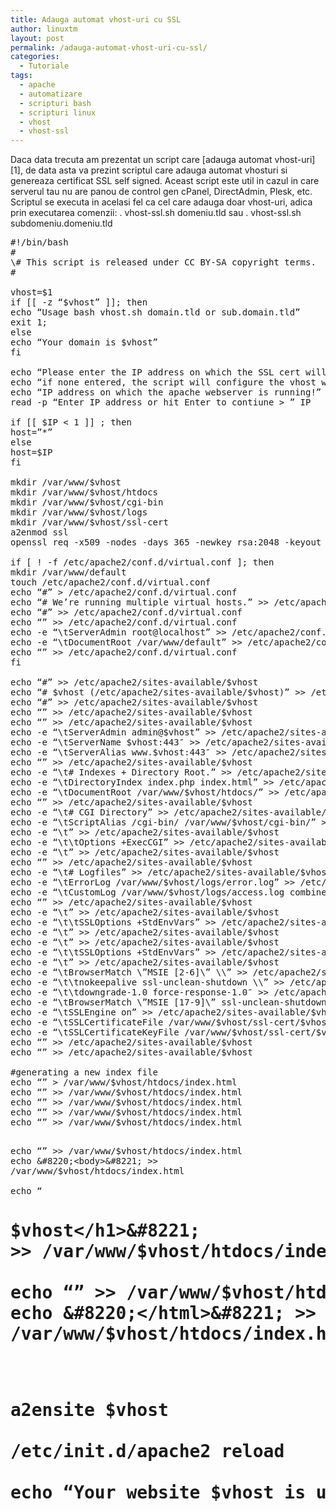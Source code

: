 ```yaml
---
title: Adauga automat vhost-uri cu SSL
author: linuxtm
layout: post
permalink: /adauga-automat-vhost-uri-cu-ssl/
categories:
  - Tutoriale
tags:
  - apache
  - automatizare
  - scripturi bash
  - scripturi linux
  - vhost
  - vhost-ssl
---
```

Daca data trecuta am prezentat un script care [adauga automat vhost-uri][1], de data asta va prezint scriptul care adauga automat vhosturi si genereaza certificat SSL self signed. Aceast script este util in cazul in care serverul tau nu are panou de control gen cPanel, DirectAdmin, Plesk, etc. Scriptul se executa in acelasi fel ca cel care adauga doar vhost-uri, adica prin executarea comenzii: . vhost-ssl.sh domeniu.tld sau . vhost-ssl.sh subdomeniu.domeniu.tld

<pre>
#!/bin/bash  
#  
\# This script is released under CC BY-SA copyright terms.  
#

vhost=$1  
if [[ -z &#8220;$vhost&#8221; ]]; then  
echo &#8220;Usage bash vhost.sh domain.tld or sub.domain.tld&#8221;  
exit 1;  
else  
echo &#8220;Your domain is $vhost&#8221;  
fi

echo &#8220;Please enter the IP address on which the SSL cert will be installed&#8221;  
echo &#8220;if none entered, the script will configure the vhost with the default&#8221;  
echo &#8220;IP address on which the apache webserver is running!&#8221;  
read -p &#8220;Enter IP address or hit Enter to contiune > &#8221; IP

if [[ $IP < 1 ]] ; then  
host=&#8221;*&#8221;  
else  
host=$IP  
fi

mkdir /var/www/$vhost  
mkdir /var/www/$vhost/htdocs  
mkdir /var/www/$vhost/cgi-bin  
mkdir /var/www/$vhost/logs  
mkdir /var/www/$vhost/ssl-cert  
a2enmod ssl  
openssl req -x509 -nodes -days 365 -newkey rsa:2048 -keyout /var/www/$vhost/ssl-cert/$vhost.key -out /var/www/$vhost/ssl-cert/$vhost.crt

if [ ! -f /etc/apache2/conf.d/virtual.conf ]; then  
mkdir /var/www/default  
touch /etc/apache2/conf.d/virtual.conf  
echo &#8220;#&#8221; > /etc/apache2/conf.d/virtual.conf  
echo &#8220;# We&#8217;re running multiple virtual hosts.&#8221; >> /etc/apache2/conf.d/virtual.conf  
echo &#8220;#&#8221; >> /etc/apache2/conf.d/virtual.conf  
echo &#8220;<VirtualHost *:80>&#8221; >> /etc/apache2/conf.d/virtual.conf  
echo -e &#8220;\tServerAdmin root@localhost&#8221; >> /etc/apache2/conf.d/virtual.conf  
echo -e &#8220;\tDocumentRoot /var/www/default&#8221; >> /etc/apache2/conf.d/virtual.conf  
echo &#8220;</VirtualHost>&#8221; >> /etc/apache2/conf.d/virtual.conf  
fi

echo &#8220;#&#8221; >> /etc/apache2/sites-available/$vhost  
echo &#8220;# $vhost (/etc/apache2/sites-available/$vhost)&#8221; >> /etc/apache2/sites-available/$vhost  
echo &#8220;#&#8221; >> /etc/apache2/sites-available/$vhost  
echo &#8220;<IfModule mod_ssl.c>&#8221; >> /etc/apache2/sites-available/$vhost  
echo &#8220;<VirtualHost $host:443>&#8221; >> /etc/apache2/sites-available/$vhost  
echo -e &#8220;\tServerAdmin admin@$vhost&#8221; >> /etc/apache2/sites-available/$vhost  
echo -e &#8220;\tServerName $vhost:443&#8243; >> /etc/apache2/sites-available/$vhost  
echo -e &#8220;\tServerAlias www.$vhost:443&#8243; >> /etc/apache2/sites-available/$vhost  
echo &#8220;&#8221; >> /etc/apache2/sites-available/$vhost  
echo -e &#8220;\t# Indexes + Directory Root.&#8221; >> /etc/apache2/sites-available/$vhost  
echo -e &#8220;\tDirectoryIndex index.php index.html&#8221; >> /etc/apache2/sites-available/$vhost  
echo -e &#8220;\tDocumentRoot /var/www/$vhost/htdocs/&#8221; >> /etc/apache2/sites-available/$vhost  
echo &#8220;&#8221; >> /etc/apache2/sites-available/$vhost  
echo -e &#8220;\t# CGI Directory&#8221; >> /etc/apache2/sites-available/$vhost  
echo -e &#8220;\tScriptAlias /cgi-bin/ /var/www/$vhost/cgi-bin/&#8221; >> /etc/apache2/sites-available/$vhost  
echo -e &#8220;\t<Location /cgi-bin>&#8221; >> /etc/apache2/sites-available/$vhost  
echo -e &#8220;\t\tOptions +ExecCGI&#8221; >> /etc/apache2/sites-available/$vhost  
echo -e &#8220;\t</Location>&#8221; >> /etc/apache2/sites-available/$vhost  
echo &#8220;&#8221; >> /etc/apache2/sites-available/$vhost  
echo -e &#8220;\t# Logfiles&#8221; >> /etc/apache2/sites-available/$vhost  
echo -e &#8220;\tErrorLog /var/www/$vhost/logs/error.log&#8221; >> /etc/apache2/sites-available/$vhost  
echo -e &#8220;\tCustomLog /var/www/$vhost/logs/access.log combined&#8221; >> /etc/apache2/sites-available/$vhost  
echo &#8220;&#8221; >> /etc/apache2/sites-available/$vhost  
echo -e &#8220;\t<FilesMatch \&#8221;\.(cgi|shtml|phtml|php)$\&#8221;>&#8221; >> /etc/apache2/sites-available/$vhost  
echo -e &#8220;\t\tSSLOptions +StdEnvVars&#8221; >> /etc/apache2/sites-available/$vhost  
echo -e &#8220;\t</FilesMatch>&#8221; >> /etc/apache2/sites-available/$vhost  
echo -e &#8220;\t<Directory /usr/lib/cgi-bin>&#8221; >> /etc/apache2/sites-available/$vhost  
echo -e &#8220;\t\tSSLOptions +StdEnvVars&#8221; >> /etc/apache2/sites-available/$vhost  
echo -e &#8220;\t</Directory>&#8221; >> /etc/apache2/sites-available/$vhost  
echo -e &#8220;\tBrowserMatch \&#8221;MSIE [2-6]\&#8221; \\&#8221; >> /etc/apache2/sites-available/$vhost  
echo -e &#8220;\t\tnokeepalive ssl-unclean-shutdown \\&#8221; >> /etc/apache2/sites-available/$vhost  
echo -e &#8220;\t\tdowngrade-1.0 force-response-1.0&#8243; >> /etc/apache2/sites-available/$vhost  
echo -e &#8220;\tBrowserMatch \&#8221;MSIE [17-9]\&#8221; ssl-unclean-shutdown&#8221; >> /etc/apache2/sites-available/$vhost  
echo -e &#8220;\tSSLEngine on&#8221; >> /etc/apache2/sites-available/$vhost  
echo -e &#8220;\tSSLCertificateFile /var/www/$vhost/ssl-cert/$vhost.crt&#8221; >> /etc/apache2/sites-available/$vhost  
echo -e &#8220;\tSSLCertificateKeyFile /var/www/$vhost/ssl-cert/$vhost.key&#8221; >> /etc/apache2/sites-available/$vhost  
echo &#8220;</VirtualHost>&#8221; >> /etc/apache2/sites-available/$vhost  
echo &#8220;</IfModule>&#8221; >> /etc/apache2/sites-available/$vhost

#generating a new index file  
echo &#8220;<html xmlns=\&#8221;http://www.w3.org/1999/xhtml\&#8221; xml:lang=\&#8221;en\&#8221; lang=\&#8221;en\&#8221;><head>&#8221; > /var/www/$vhost/htdocs/index.html  
echo &#8220;<title>$vhost &mdash; Coming Soon</title>&#8221; >> /var/www/$vhost/htdocs/index.html  
echo &#8220;<meta http-equiv=\&#8221;Content-Type\&#8221; content=\&#8221;text/html; charset=UTF-8\&#8221;/>&#8221; >> /var/www/$vhost/htdocs/index.html  
echo &#8220;<meta name=\&#8221;description\&#8221; content=\&#8221;This is a default index page for a new domain.\&#8221;/>&#8221; >> /var/www/$vhost/htdocs/index.html  
echo &#8220;<style type=\&#8221;text/css\&#8221;>&#8221; >> /var/www/$vhost/htdocs/index.html  
echo &#8220;<center>h1 {font-size:64px; color:#555555; margin: 70px 0 50px 0;}<center>&#8221; >> /var/www/$vhost/htdocs/index.html  
echo &#8220;</style>&#8221; >> /var/www/$vhost/htdocs/index.html  
echo &#8220;</head>&#8221; >> /var/www/$vhost/htdocs/index.html  
echo &#8220;<body>&#8221; >> /var/www/$vhost/htdocs/index.html  
echo &#8220;<h1>$vhost</h1>&#8221; >> /var/www/$vhost/htdocs/index.html  
echo &#8220;</body>&#8221; >> /var/www/$vhost/htdocs/index.html  
echo &#8220;</html>&#8221; >> /var/www/$vhost/htdocs/index.html

a2ensite $vhost  
/etc/init.d/apache2 reload  
echo &#8220;Your website $vhost is up and running&#8221;
</pre>
